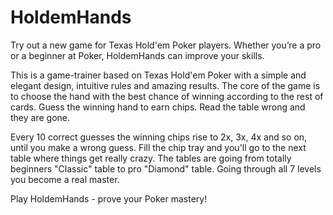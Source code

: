 # HoldemHands

Try out a new game for Texas Hold'em Poker players. Whether you’re a pro or a beginner at Poker, HoldemHands can improve your skills.

This is a game-trainer based on Texas Hold'em Poker with a simple and elegant design, intuitive rules and amazing results. 
The core of the game is to choose the hand with the best chance of winning according to the rest of cards.
Guess the winning hand to earn chips. Read the table wrong and they are gone.

Every 10 correct guesses the winning chips rise to 2x, 3x, 4x and so on, until you make a wrong guess.
Fill the chip tray and you'll go to the next table where things get really crazy.
The tables are going from totally beginners "Classic" table to pro "Diamond" table. Going through all 7 levels you become a real master.

Play HoldemHands - prove your Poker mastery!
